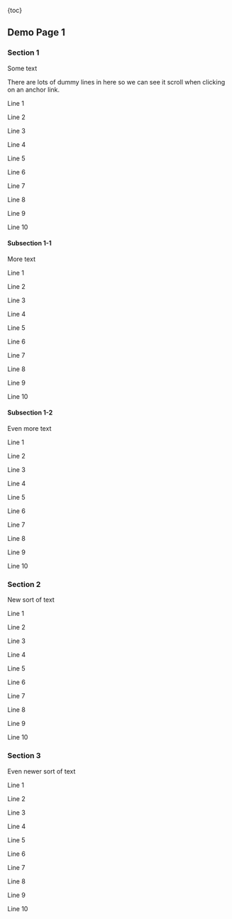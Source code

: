 
{toc}

## Demo Page 1

### Section 1

Some text

There are lots of dummy lines in here so we can see it scroll when clicking on an anchor link.

Line 1

Line 2

Line 3

Line 4

Line 5

Line 6

Line 7

Line 8

Line 9

Line 10

#### Subsection 1-1

More text

Line 1

Line 2

Line 3

Line 4

Line 5

Line 6

Line 7

Line 8

Line 9

Line 10

#### Subsection 1-2

Even more text

Line 1

Line 2

Line 3

Line 4

Line 5

Line 6

Line 7

Line 8

Line 9

Line 10

### Section 2

New sort of text

Line 1

Line 2

Line 3

Line 4

Line 5

Line 6

Line 7

Line 8

Line 9

Line 10

### Section 3

Even newer sort of text

Line 1

Line 2

Line 3

Line 4

Line 5

Line 6

Line 7

Line 8

Line 9

Line 10

